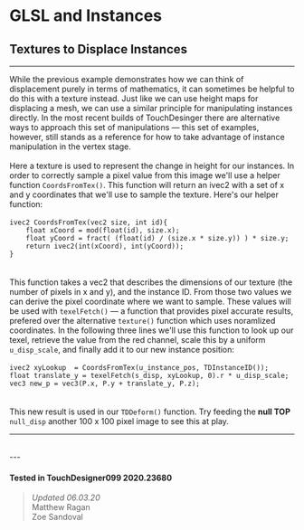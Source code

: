 <!DOCTYPE html>
<html>
<head>    
    <link rel="stylesheet" href="../../../assets/styles.css">
</head>
<body>

<h1>GLSL and Instances</h1>
<h2>Textures to Displace Instances</h2>
<hr>

<p>
    While the previous example demonstrates how we can think of displacement purely in terms of mathematics, it can sometimes be helpful to do this with a texture instead. Just like we can use height maps for displacing a mesh, we can use a similar principle for manipulating instances directly. In the most recent builds of TouchDesinger there are alternative ways to approach this set of manipulations — this set of examples, however, still stands as a reference for how to take advantage of instance manipulation in the vertex stage. 
    <br><br>
    Here a texture is used to represent the change in height for our instances. In order to correctly sample a pixel value from this image we'll use a helper function <code>CoordsFromTex()</code>. This function will return an ivec2 with a set of x and y coordinates that we'll use to sample the texture. Here's our helper function:
    <br><br>
<code>ivec2 CoordsFromTex(vec2 size, int id){
    float xCoord = mod(float(id), size.x);
    float yCoord = fract( (float(id) / (size.x * size.y)) ) * size.y;
    return ivec2(int(xCoord), int(yCoord));
}
</code>
    <br><br>
    This function takes a vec2 that describes the dimensions of our texture (the number of pixels in x and y), and the instance ID. From those two values we can derive the pixel coordinate where we want to sample. These values will be used with <code>texelFetch()</code> — a function that provides pixel accurate results, prefered over the alternative <code>texture()</code> function which uses noramlized coordinates. In the following three lines we'll use this function to look up our texel, retrieve the value from the red channel, scale this by a uniform <code>u_disp_scale</code>, and finally add it to our new instance position:
    <br><br>
<code>ivec2 xyLookup  = CoordsFromTex(u_instance_pos, TDInstanceID());
float translate_y = texelFetch(s_disp, xyLookup, 0).r * u_disp_scale;
vec3 new_p = vec3(P.x, P.y + translate_y, P.z); 
</code>
    <br><br>
This new result is used in our <code>TDDeform()</code> function. Try feeding the <b>null TOP</b> <code>null_disp</code> another 100 x 100 pixel image to see this at play.
</p> 

<hr>

<br>
---

#### Tested in TouchDesigner099 2020.23680 
>*Updated 06.03.20*  
Matthew Ragan  
Zoe Sandoval  